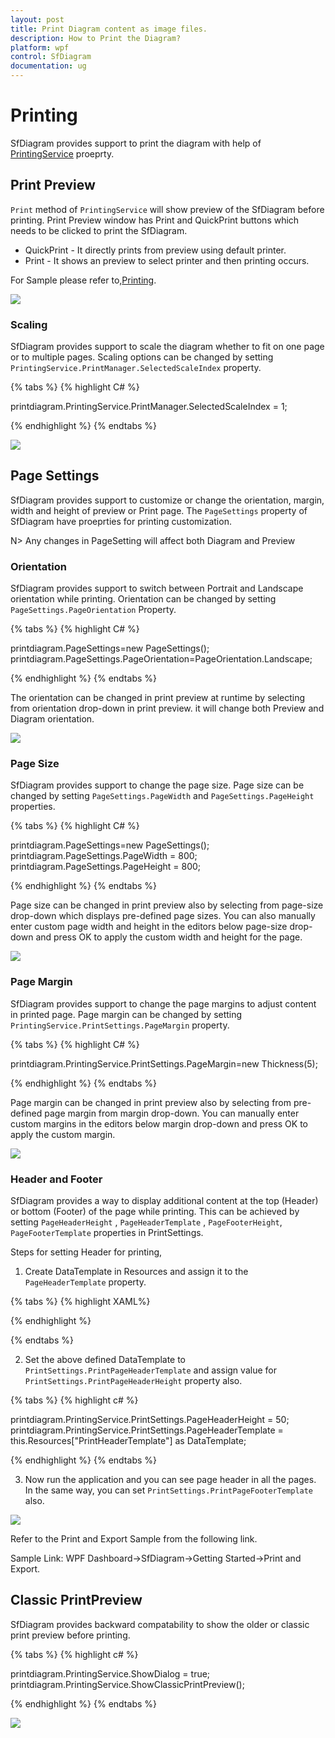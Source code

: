 ```yaml
---
layout: post
title: Print Diagram content as image files.
description: How to Print the Diagram?
platform: wpf
control: SfDiagram
documentation: ug
---
```

# Printing

SfDiagram provides support to print the diagram with help of [PrintingService](https://help.syncfusion.com/cr/cref_files/wpf/sfdiagram/Syncfusion.SfDiagram.WPF~Syncfusion.UI.Xaml.Diagram.PrintingService.html "PrintingService") proeprty.

## Print Preview
 `Print` method of `PrintingService` will show preview of the SfDiagram before printing. Print Preview window has Print and QuickPrint buttons which needs to be clicked to print the SfDiagram.
 
 * QuickPrint - It directly prints from preview using default printer.
 * Print - It shows an preview to select printer and then printing occurs.
 
 For Sample please refer to,[Printing](http://www.syncfusion.com/downloads/support/directtrac/205629/ze/printing-698055447).

![](Printing_images/printing_1.png)

### Scaling

SfDiagram provides support to scale the diagram whether to fit on one page or to multiple pages. Scaling options can be changed by setting `PrintingService.PrintManager.SelectedScaleIndex` property.

{% tabs %}
{% highlight C# %}

printdiagram.PrintingService.PrintManager.SelectedScaleIndex = 1;

{% endhighlight %}
{% endtabs %}

![](Printing_images/print_scale.png)

## Page Settings

SfDiagram provides support to customize or change the orientation, margin, width and height of preview or Print page. The `PageSettings` property of SfDiagram have proeprties for printing customization. 

 N> Any changes in PageSetting will affect both Diagram and Preview

### Orientation

SfDiagram provides support to switch between Portrait and Landscape orientation while printing. Orientation can be changed by setting `PageSettings.PageOrientation` Property.

{% tabs %}
{% highlight C# %}

 printdiagram.PageSettings=new PageSettings();
 printdiagram.PageSettings.PageOrientation=PageOrientation.Landscape;

{% endhighlight %}
{% endtabs %}

The orientation can be changed in print preview at runtime by selecting from orientation drop-down in print preview. it will change both Preview and Diagram orientation.

![](Printing_images/print_orientation.png)

### Page Size

SfDiagram provides support to change the page size. Page size can be changed by setting `PageSettings.PageWidth` and `PageSettings.PageHeight` properties.

{% tabs %}
{% highlight C# %}

  printdiagram.PageSettings=new PageSettings();
  printdiagram.PageSettings.PageWidth = 800;
  printdiagram.PageSettings.PageHeight = 800;

{% endhighlight %}
{% endtabs %}

Page size can be changed in print preview also by selecting from page-size drop-down which displays pre-defined page sizes. You can also manually enter custom page width and height in the editors below page-size drop-down 
and press OK to apply the custom width and height for the page.

![](Printing_images/print_size.png)

### Page Margin

SfDiagram provides support to change the page margins to adjust content in printed page. Page margin can be changed by setting `PrintingService.PrintSettings.PageMargin` property.

{% tabs %}
{% highlight C# %}

   printdiagram.PrintingService.PrintSettings.PageMargin=new Thickness(5);

{% endhighlight %}
{% endtabs %}

Page margin can be changed in print preview also by selecting from pre-defined page margin from margin drop-down. You can manually enter custom margins in the editors below margin drop-down and press OK to apply the custom margin.

![](Printing_images/print_margin.png)

### Header and Footer

SfDiagram provides a way to display additional content at the top (Header) or bottom (Footer) of the page while printing. This can be achieved by setting `PageHeaderHeight` , `PageHeaderTemplate` , `PageFooterHeight`, `PageFooterTemplate` properties in PrintSettings.

Steps for setting Header for printing,

1. Create DataTemplate in Resources and assign it to the `PageHeaderTemplate` property.

{% tabs %}
{% highlight XAML%}

<DataTemplate x:Key="PrintHeaderTemplate">
  <TextBlock Text="SfDiagram" FontSize="18" FontWeight="Bold" HorizontalAlignment="Center"/>
</DataTemplate>

{% endhighlight %}

{% endtabs %}

2. Set the above defined DataTemplate to `PrintSettings.PrintPageHeaderTemplate` and assign value for `PrintSettings.PrintPageHeaderHeight` property also.

{% tabs %}
{% highlight c# %}

 printdiagram.PrintingService.PrintSettings.PageHeaderHeight = 50;
 printdiagram.PrintingService.PrintSettings.PageHeaderTemplate = this.Resources["PrintHeaderTemplate"] as DataTemplate;
 
{% endhighlight %}
{% endtabs %}

3. Now run the application and you can see page header in all the pages. In the same way, you can set `PrintSettings.PrintPageFooterTemplate` also.

 ![](Printing_images/header.png) 
 
 
Refer to the Print and Export Sample from the following link.

Sample Link: WPF Dashboard->SfDiagram->Getting Started->Print and Export.

## Classic PrintPreview
SfDiagram provides backward compatability to show the older or classic print preview before printing.

{% tabs %}
{% highlight c# %}

   printdiagram.PrintingService.ShowDialog = true;
   printdiagram.PrintingService.ShowClassicPrintPreview();
 
{% endhighlight %}
{% endtabs %}

 ![](Printing_images/classic.png)

